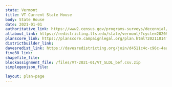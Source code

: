 ```yaml
---
state: Vermont
title: VT Current State House
body: State House
date: 2021-01-01
authoritative_link: https://www2.census.gov/programs-surveys/decennial/2020/data/01-Redistricting_File--PL_94-171/Vermont/
allabout_link: https://redistricting.lls.edu/state/vermont/?cycle=2020&level=State%20Lower&startdate=
planscore_link: https://planscore.campaignlegal.org/plan.html?20211014T140540.813595082Z
districtbuilder_link:
davesredist_link: https://davesredistricting.org/join/d4511c4c-c96c-4aa5-8522-961121612a07
five38_link:
shapefile_file:
blockassignment_file: /files/VT-2021-01/VT_SLDL_bef.csv.zip
simplegeojson_file:

layout: plan-page
---
```

